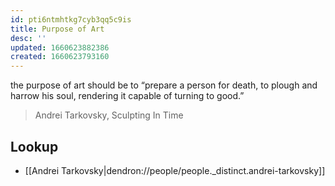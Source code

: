 ```yaml
---
id: pti6ntmhtkg7cyb3qq5c9is
title: Purpose of Art
desc: ''
updated: 1660623882386
created: 1660623793160
---
```


the purpose of art should be to “prepare a person for death, to plough and harrow his soul, rendering it capable of turning to good.” 

> Andrei Tarkovsky, Sculpting In Time

## Lookup
- [[Andrei Tarkovsky|dendron://people/people._distinct.andrei-tarkovsky]]
